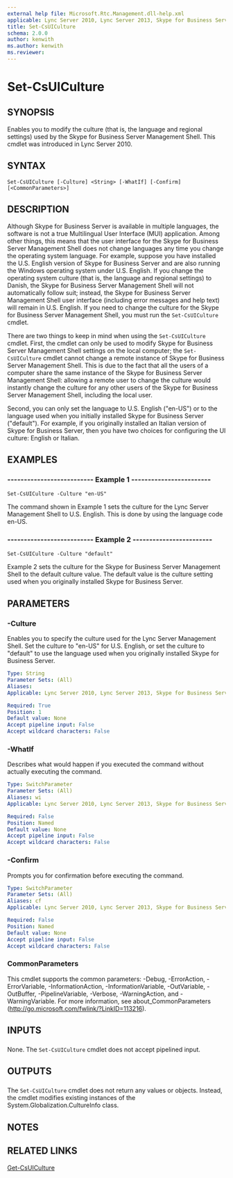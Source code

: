 ```yaml
---
external help file: Microsoft.Rtc.Management.dll-help.xml
applicable: Lync Server 2010, Lync Server 2013, Skype for Business Server 2015, Skype for Business Server 2019
title: Set-CsUICulture
schema: 2.0.0
author: kenwith
ms.author: kenwith
ms.reviewer:
---
```


# Set-CsUICulture

## SYNOPSIS
Enables you to modify the culture (that is, the language and regional settings) used by the Skype for Business Server Management Shell.
This cmdlet was introduced in Lync Server 2010.


## SYNTAX

```
Set-CsUICulture [-Culture] <String> [-WhatIf] [-Confirm] [<CommonParameters>]
```

## DESCRIPTION
Although Skype for Business Server is available in multiple languages, the software is not a true Multilingual User Interface (MUI) application.
Among other things, this means that the user interface for the Skype for Business Server Management Shell does not change languages any time you change the operating system language.
For example, suppose you have installed the U.S.
English version of Skype for Business Server and are also running the Windows operating system under U.S.
English.
If you change the operating system culture (that is, the language and regional settings) to Danish, the Skype for Business Server Management Shell will not automatically follow suit; instead, the Skype for Business Server Management Shell user interface (including error messages and help text) will remain in U.S.
English.
If you need to change the culture for the Skype for Business Server Management Shell, you must run the `Set-CsUICulture` cmdlet.

There are two things to keep in mind when using the `Set-CsUICulture` cmdlet.
First, the cmdlet can only be used to modify Skype for Business Server Management Shell settings on the local computer; the `Set-CsUICulture` cmdlet cannot change a remote instance of Skype for Business Server Management Shell.
This is due to the fact that all the users of a computer share the same instance of the Skype for Business Server Management Shell: allowing a remote user to change the culture would instantly change the culture for any other users of the Skype for Business Server Management Shell, including the local user.

Second, you can only set the language to U.S.
English ("en-US") or to the language used when you initially installed Skype for Business Server ("default").
For example, if you originally installed an Italian version of Skype for Business Server, then you have two choices for configuring the UI culture: English or Italian.


## EXAMPLES

### -------------------------- Example 1 ------------------------
```
Set-CsUICulture -Culture "en-US"
```

The command shown in Example 1 sets the culture for the Lync Server Management Shell to U.S.
English.
This is done by using the language code en-US.


### -------------------------- Example 2 ------------------------
```
Set-CsUICulture -Culture "default"
```

Example 2 sets the culture for the Skype for Business Server Management Shell to the default culture value.
The default value is the culture setting used when you originally installed Skype for Business Server.


## PARAMETERS

### -Culture
Enables you to specify the culture used for the Lync Server Management Shell.
Set the culture to "en-US" for U.S.
English, or set the culture to "default" to use the language used when you originally installed Skype for Business Server.


```yaml
Type: String
Parameter Sets: (All)
Aliases: 
Applicable: Lync Server 2010, Lync Server 2013, Skype for Business Server 2015, Skype for Business Server 2019

Required: True
Position: 1
Default value: None
Accept pipeline input: False
Accept wildcard characters: False
```

### -WhatIf
Describes what would happen if you executed the command without actually executing the command.

```yaml
Type: SwitchParameter
Parameter Sets: (All)
Aliases: wi
Applicable: Lync Server 2010, Lync Server 2013, Skype for Business Server 2015, Skype for Business Server 2019

Required: False
Position: Named
Default value: None
Accept pipeline input: False
Accept wildcard characters: False
```

### -Confirm
Prompts you for confirmation before executing the command.

```yaml
Type: SwitchParameter
Parameter Sets: (All)
Aliases: cf
Applicable: Lync Server 2010, Lync Server 2013, Skype for Business Server 2015, Skype for Business Server 2019

Required: False
Position: Named
Default value: None
Accept pipeline input: False
Accept wildcard characters: False
```

### CommonParameters
This cmdlet supports the common parameters: -Debug, -ErrorAction, -ErrorVariable, -InformationAction, -InformationVariable, -OutVariable, -OutBuffer, -PipelineVariable, -Verbose, -WarningAction, and -WarningVariable. For more information, see about_CommonParameters (http://go.microsoft.com/fwlink/?LinkID=113216).

## INPUTS

###  
None.
The `Set-CsUICulture` cmdlet does not accept pipelined input.

## OUTPUTS

###  
The `Set-CsUICulture` cmdlet does not return any values or objects.
Instead, the cmdlet modifies existing instances of the System.Globalization.CultureInfo class.

## NOTES

## RELATED LINKS

[Get-CsUICulture](Get-CsUICulture.md)

